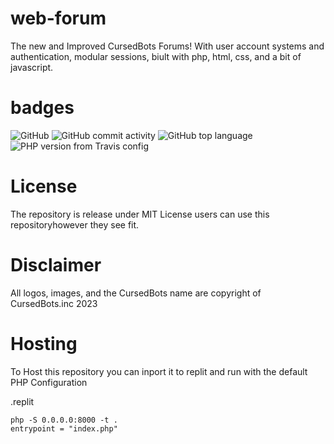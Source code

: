 # web-forum

The new and Improved CursedBots Forums! With user account systems and authentication, modular sessions, biult with php, html, css, and a bit of javascript. 

# badges 

<img alt="GitHub" src="https://img.shields.io/github/license/PixelatedPurple/CursedBots-Forums">  <img alt="GitHub commit activity" src="https://img.shields.io/github/commit-activity/w/PixelatedPurple/CursedBots-Forums">  <img alt="GitHub top language" src="https://img.shields.io/github/languages/top/PixelatedPurple/CursedBots-Forums">  <img alt="PHP version from Travis config" src="https://img.shields.io/travis/php-v/PixelatedPurple/CursedBots-Forums/master">

# License 

The repository is release under MIT License users can use this repositoryhowever they see fit. 

# Disclaimer

All logos, images, and the CursedBots name are copyright of CursedBots.inc 2023

# Hosting 

To Host this repository you can inport it to replit and run with the default PHP Configuration

.replit
 ```
 php -S 0.0.0.0:8000 -t .
 entrypoint = "index.php"
 ```
